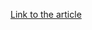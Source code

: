 [Link to the article](https://www.malwarebytes.com/blog/threat-intelligence/2023/03/new-kritec-skimmer)
